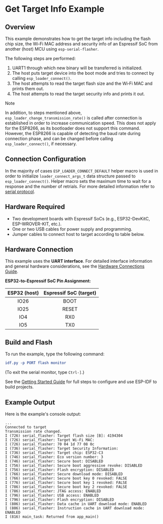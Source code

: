 # Get Target Info Example

## Overview

This example demonstrates how to get the target info including the flash chip size, the Wi‑Fi MAC address and security info of an Espressif SoC from another (host) MCU using `esp-serial-flasher`.

The following steps are performed:

1. UART1 through which new binary will be transferred is initialized.
2. The host puts target device into the boot mode and tries to connect by calling `esp_loader_connect()`.
3. The host attempts to read the target flash size and the Wi‑Fi MAC and prints them out.
4. The host attempts to read the target security info and prints it out.

> [!NOTE]
> In addition, to steps mentioned above, `esp_loader_change_transmission_rate()` is called after connection is established in order to increase communication speed. This does not apply for the ESP8266, as its bootloader does not support this command. However, the ESP8266 is capable of detecting the baud rate during connection phase, and can be changed before calling `esp_loader_connect()`, if necessary.

## Connection Configuration

In the majority of cases `ESP_LOADER_CONNECT_DEFAULT` helper macro is used in order to initialize `loader_connect_args_t` data structure passed to `esp_loader_connect()`. Helper macro sets the maximum time to wait for a response and the number of retrials. For more detailed information refer to [serial protocol](https://docs.espressif.com/projects/esptool/en/latest/esp32s3/advanced-topics/serial-protocol.html).

## Hardware Required

- Two development boards with Espressif SoCs (e.g., ESP32-DevKitC, ESP-WROVER-KIT, etc.).
- One or two USB cables for power supply and programming.
- Jumper cables to connect host to target according to table below.

## Hardware Connection

This example uses the **UART interface**. For detailed interface information and general hardware considerations, see the [Hardware Connections Guide](../../docs/hardware-connections.md#uartserial-interface).

**ESP32-to-Espressif SoC Pin Assignment:**

| ESP32 (host) | Espressif SoC (target) |
| :----------: | :--------------------: |
|     IO26     |          BOOT          |
|     IO25     |         RESET          |
|     IO4      |          RX0           |
|     IO5      |          TX0           |

## Build and Flash

To run the example, type the following command:

```CMake
idf.py -p PORT flash monitor
```

(To exit the serial monitor, type `Ctrl-]`.)

See the [Getting Started Guide](https://docs.espressif.com/projects/esp-idf/en/stable/esp32/index.html) for full steps to configure and use ESP-IDF to build projects.

## Example Output

Here is the example's console output:

```text
...
Connected to target
Transmission rate changed.
I (726) serial_flasher: Target flash size [B]: 4194304
I (726) serial_flasher: Target Wi‑Fi MAC:
I (726) serial_flasher: 70 04 1d 77 08 0c
I (736) serial_flasher: Target Security Information:
I (736) serial_flasher: Target chip: ESP32-C3
I (746) serial_flasher: Eco version number: 3
I (746) serial_flasher: Secure boot: DISABLED
I (756) serial_flasher: Secure boot aggressive revoke: DISABLED
I (756) serial_flasher: Flash encryption: DISABLED
I (766) serial_flasher: Secure download mode: DISABLED
I (766) serial_flasher: Secure boot key 0 revoked: FALSE
I (776) serial_flasher: Secure boot key 1 revoked: FALSE
I (786) serial_flasher: Secure boot key 2 revoked: FALSE
I (786) serial_flasher: JTAG access: ENABLED
I (796) serial_flasher: USB access: ENABLED
I (796) serial_flasher: Flash encryption: DISABLED
I (806) serial_flasher: Data cache in UART download mode: ENABLED
I (806) serial_flasher: Instruction cache in UART download mode: ENABLED
I (816) main_task: Returned from app_main()
```
